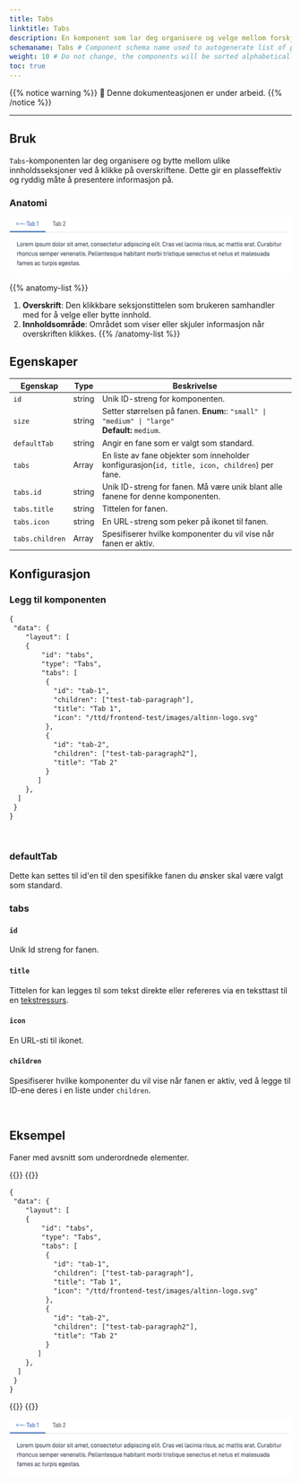 ```yaml
---
title: Tabs
linktitle: Tabs
description: En komponent som lar deg organisere og velge mellom forskjellig innhold.
schemaname: Tabs # Component schema name used to autogenerate list of properties from json schema (replace with appropriate component name)
weight: 10 # Do not change, the components will be sorted alphabetically
toc: true
---
```


{{% notice warning %}}
🚧 Denne dokumenteasjonen er under arbeid.
{{% /notice %}}

---

## Bruk

`Tabs`-komponenten lar deg organisere og bytte mellom ulike innholdsseksjoner ved å klikke på overskriftene. Dette gir en plasseffektiv og ryddig måte å presentere informasjon på.

### Anatomi

![Tab aktiv anatomi](tabs-example.png "Tab anatomi")

{{% anatomy-list %}}
1. **Overskrift**: Den klikkbare seksjonstittelen som brukeren samhandler med for å velge eller bytte innhold.
2. **Innholdsområde**: Området som viser eller skjuler informasjon når overskriften klikkes.
   {{% /anatomy-list %}}

<!-- 
Add the following sections if relevant:

### Behavior

(How the component behaves in different contexts)

### Style

(Visual styling (e.g. alignment, padding, dos and don'ts))

### Best Practices

(Industry standards, dos and don'ts)

### Content guidelines

(E.g. punctuation rules, standard labels, etc.)

### Accessibility

(Component-specific best practices for accessibility.)

### Mobile

(How to apply component in mobile environments.)

-->

## Egenskaper

| **Egenskap**    | **Type** | **Beskrivelse**                                                                                      |
|-----------------|----------|------------------------------------------------------------------------------------------------------|
| `id`            | string   | Unik ID-streng for komponenten.                                                                      |
| `size`          | string   | Setter størrelsen på fanen. **Enum:**: `"small" \| "medium" \| "large"` <br/> **Default:** `medium`. |
| `defaultTab`    | string   | Angir en fane som er valgt som standard.                                                            |
| `tabs`          | Array    | En liste av fane objekter som inneholder konfigurasjon(`id, title, icon, children`) per fane.        |
| `tabs.id`       | string   | Unik ID-streng for fanen. Må være unik blant alle fanene for denne komponenten.                                                                            |
| `tabs.title`    | string   | Tittelen for fanen.                                                                                  |
| `tabs.icon`     | string   | En URL-streng som peker på ikonet til fanen.                                                         |
| `tabs.children` | Array    | Spesifiserer hvilke komponenter du vil vise når fanen er aktiv.                                        |

<!-- The following is an autogenerated list of the properties available for {{% title %}} based on the component's JSON schema file (linked below).

{{% notice warning %}}
We are currently updating how we implement components, and the list of properties may not be entirely accurate.
{{% /notice %}}

The `component-props` shortcode automatically generates a list of component properties from the component's json schema.
The component name can be explicitly given as argument (e.g. `component-props "Grid"`).
If no argument is given, the shortcode pulls the component name from 'schemaname' in the frontmatter.

{{% component-props %}} -->

## Konfigurasjon

### Legg til komponenten

```json{hl_lines="6-9"}
{
 "data": {
    "layout": [
    {
        "id": "tabs",
        "type": "Tabs",
        "tabs": [
         {
           "id": "tab-1",
           "children": ["test-tab-paragraph"],
           "title": "Tab 1",
           "icon": "/ttd/frontend-test/images/altinn-logo.svg"
         },
         {
           "id": "tab-2",
           "children": ["test-tab-paragraph2"],
           "title": "Tab 2"
         }
       ]
    },
  ]
 }
}
```
<br>

### defaultTab
Dette kan settes til id'en til den spesifikke fanen du ønsker skal være valgt som standard.

### tabs

#### `id`
Unik Id streng for fanen.

#### `title`

Tittelen for kan legges til som tekst direkte eller refereres via en teksttast til en [tekstressurs](/nb/altinn-studio/reference/ux/texts/#legge-til-og-endre-tekster-i-en-app).

#### `icon`
En URL-sti til ikonet.

#### `children`

Spesifiserer hvilke komponenter du vil vise når fanen er aktiv, ved å legge til ID-ene deres i en liste under `children`.

<br>

## Eksempel

Faner med avsnitt som underordnede elementer.

{{<content-version-selector classes="border-box">}}
{{<content-version-container version-label="Code">}}

```json{hl_lines=["9-12"]}
{
 "data": {
    "layout": [
    {
        "id": "tabs",
        "type": "Tabs",
        "tabs": [
         {
           "id": "tab-1",
           "children": ["test-tab-paragraph"],
           "title": "Tab 1",
           "icon": "/ttd/frontend-test/images/altinn-logo.svg"
         },
         {
           "id": "tab-2",
           "children": ["test-tab-paragraph2"],
           "title": "Tab 2"
         }
       ]
    },
  ]
 }
}
```
{{</content-version-container>}}
{{</content-version-selector>}}

![Tabs-eksempel](<tabs-example.png> "Tabs med to faner")
